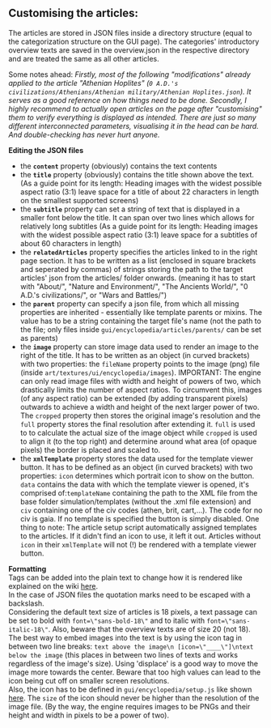 
## Customising the articles:

The articles are stored in JSON files inside a directory structure (equal to the categorization structure on the GUI page). The categories' introductory overview texts are saved in the overview.json in the respective directory and are treated the same as all other articles.

Some notes ahead: _Firstly, most of the following "modifications" already applied to the article "Athenian Hoplites" (`0 A.D.'s civilizations/Athenians/Athenian military/Athenian Hoplites.json`). It serves as a good reference on how things need to be done._ _Secondly, I highly recommend to actually open articles on the page after "customising" them to verify everything is displayed as intended. There are just so many different interconnected parameters, visualising it in the head can be hard. And double-checking has never hurt anyone._

**Editing the JSON files**

-   the **`content`** property (obviously) contains the text contents
-   the **`title`** property (obviously) contains the title shown above the text. (As a guide point for its length: Heading images with the widest possible aspect ratio (3:1) leave space for a title of about 22 characters in length on the smallest supported screens)
-   the **`subtitle`** property can set a string of text that is displayed in a smaller font below the title. It can span over two lines which allows for relatively long subtitles (As a guide point for its length: Heading images with the widest possible aspect ratio (3:1) leave space for a subtitles of about 60 characters in length)
-   the **`relatedArticles`** property specifies the articles linked to in the right page section. It has to be written as a list (enclosed in square brackets and seperated by commas) of strings storing the path to the target articles' json from the articles/ folder onwards. (meaning it has to start with "About/", "Nature and Environment/", "The Ancients World/", "0 A.D.'s civilizations/", or "Wars and Battles/")
-   the **`parent`** property can specify a json file, from which all missing properties are inherited - essentially like template parents or mixins. The value has to be a string containing the target file's name (not the path to the file; only files inside `gui/encyclopedia/articles/parents/` can be set as parents)
-   the **`image`** property can store image data used to render an image to the right of the title. It has to be written as an object (in curved brackets) with two properties: the `fileName` property points to the image (png) file (inside `art/textures/ui/encyclopedia/images`). IMPORTANT: The engine can only read image files with width and height of powers of two, which drastically limits the number of aspect ratios. To circumvent this, images (of any aspect ratio) can be extended (by adding transparent pixels) outwards to achieve a width and height of the next larger power of two. The `cropped` property then stores the original image's resolution and the `full` property stores the final resolution after extending it. `full` is used to to calculate the actual size of the image object while `cropped` is used to align it (to the top right) and determine around what area (of opaque pixels) the border is placed and scaled to.
-   the **`xmlTemplate`** property stores the data used for the template viewer button. It has to be defined as an object (in curved brackets) with two properties: `icon` determines which portrait icon to show on the button. `data` contains the data with which the template viewer is opened, it's comprised of:`templateName` containing the path to the XML file from the base folder simulation/templates (without the .xml file extension) and `civ` containing one of the civ codes (athen, brit, cart,...). The code for no civ is gaia. If no template is specified the button is simply disabled. One thing to note: The article setup script automatically assigned templates to the articles. If it didn't find an icon to use, it left it out. Articles without `icon` in their `xmlTemplate` will not (!) be rendered with a template viewer button.

**Formatting**  
Tags can be added into the plain text to change how it is rendered like explained on the wiki [here](https://trac.wildfiregames.com/wiki/GUI_-_Text_Renderer).  
In the case of JSON files the quotation marks need to be escaped with a backslash.  
Considering the default text size of articles is 18 pixels, a text passage can be set to bold with `font=\"sans-bold-18\"` and to italic with `font=\"sans-italic-18\"`. Also, beware that the overview texts are of size 20 (not 18).  
The best way to embed images into the text is by using the icon tag in between two line breaks: `text above the image\n [icon=\"____\"]\ntext below the image` (this places in between two lines of texts and works regardless of the image's size). Using 'displace' is a good way to move the image more towards the center. Beware that too high values can lead to the icon being cut off on smaller screen resolutions.  
Also, the icon has to be defined in `gui/encyclopedia/setup.js` like shown [here](https://trac.wildfiregames.com/wiki/GUI_-_Text_Renderer). The `size` of the icon should never be higher than the resolution of the image file. (By the way, the engine requires images to be PNGs and their height and width in pixels to be a power of two).


